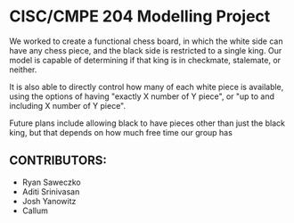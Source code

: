 # CISC/CMPE 204 Modelling Project

We worked to create a functional chess board, in which the white side can have any chess piece, and the black side is restricted to a single king. Our model is capable of determining if that king is in checkmate, stalemate, or neither. 

It is also able to directly control how many of each white piece is available, using the options of having "exactly X number of Y piece", or "up to and including X number of Y piece".

Future plans include allowing black to have pieces other than just the black king, but that depends on how much free time our group has



## CONTRIBUTORS:
- Ryan Saweczko
- Aditi Srinivasan
- Josh Yanowitz
- Callum